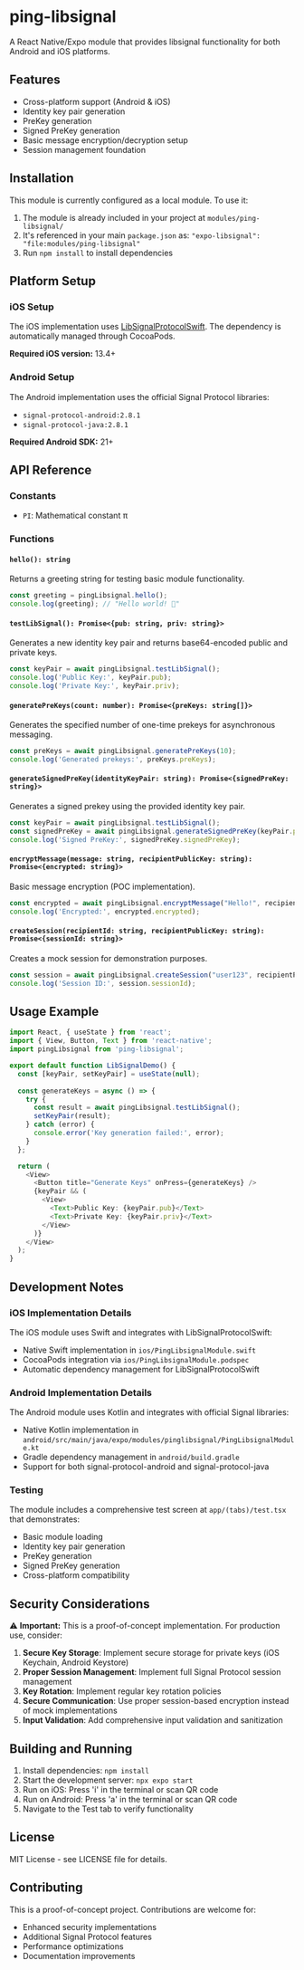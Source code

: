 # ping-libsignal

A React Native/Expo module that provides libsignal functionality for both Android and iOS platforms.

## Features

- Cross-platform support (Android & iOS)
- Identity key pair generation
- PreKey generation
- Signed PreKey generation
- Basic message encryption/decryption setup
- Session management foundation

## Installation

This module is currently configured as a local module. To use it:

1. The module is already included in your project at `modules/ping-libsignal/`
2. It's referenced in your main `package.json` as: `"expo-libsignal": "file:modules/ping-libsignal"`
3. Run `npm install` to install dependencies

## Platform Setup

### iOS Setup

The iOS implementation uses [LibSignalProtocolSwift](https://github.com/christophhagen/LibSignalProtocolSwift). The dependency is automatically managed through CocoaPods.

**Required iOS version:** 13.4+

### Android Setup  

The Android implementation uses the official Signal Protocol libraries:
- `signal-protocol-android:2.8.1`
- `signal-protocol-java:2.8.1`

**Required Android SDK:** 21+

## API Reference

### Constants

- `PI`: Mathematical constant π

### Functions

#### `hello(): string`
Returns a greeting string for testing basic module functionality.

```typescript
const greeting = pingLibsignal.hello();
console.log(greeting); // "Hello world! 👋"
```

#### `testLibSignal(): Promise<{pub: string, priv: string}>`
Generates a new identity key pair and returns base64-encoded public and private keys.

```typescript
const keyPair = await pingLibsignal.testLibSignal();
console.log('Public Key:', keyPair.pub);
console.log('Private Key:', keyPair.priv);
```

#### `generatePreKeys(count: number): Promise<{preKeys: string[]}>`
Generates the specified number of one-time prekeys for asynchronous messaging.

```typescript
const preKeys = await pingLibsignal.generatePreKeys(10);
console.log('Generated prekeys:', preKeys.preKeys);
```

#### `generateSignedPreKey(identityKeyPair: string): Promise<{signedPreKey: string}>`
Generates a signed prekey using the provided identity key pair.

```typescript
const keyPair = await pingLibsignal.testLibSignal();
const signedPreKey = await pingLibsignal.generateSignedPreKey(keyPair.priv);
console.log('Signed PreKey:', signedPreKey.signedPreKey);
```

#### `encryptMessage(message: string, recipientPublicKey: string): Promise<{encrypted: string}>`
Basic message encryption (POC implementation).

```typescript
const encrypted = await pingLibsignal.encryptMessage("Hello!", recipientPublicKey);
console.log('Encrypted:', encrypted.encrypted);
```

#### `createSession(recipientId: string, recipientPublicKey: string): Promise<{sessionId: string}>`
Creates a mock session for demonstration purposes.

```typescript
const session = await pingLibsignal.createSession("user123", recipientPublicKey);
console.log('Session ID:', session.sessionId);
```

## Usage Example

```typescript
import React, { useState } from 'react';
import { View, Button, Text } from 'react-native';
import pingLibsignal from 'ping-libsignal';

export default function LibSignalDemo() {
  const [keyPair, setKeyPair] = useState(null);
  
  const generateKeys = async () => {
    try {
      const result = await pingLibsignal.testLibSignal();
      setKeyPair(result);
    } catch (error) {
      console.error('Key generation failed:', error);
    }
  };

  return (
    <View>
      <Button title="Generate Keys" onPress={generateKeys} />
      {keyPair && (
        <View>
          <Text>Public Key: {keyPair.pub}</Text>
          <Text>Private Key: {keyPair.priv}</Text>
        </View>
      )}
    </View>
  );
}
```

## Development Notes

### iOS Implementation Details

The iOS module uses Swift and integrates with LibSignalProtocolSwift:
- Native Swift implementation in `ios/PingLibsignalModule.swift`
- CocoaPods integration via `ios/PingLibsignalModule.podspec`
- Automatic dependency management for LibSignalProtocolSwift

### Android Implementation Details

The Android module uses Kotlin and integrates with official Signal libraries:
- Native Kotlin implementation in `android/src/main/java/expo/modules/pinglibsignal/PingLibsignalModule.kt`
- Gradle dependency management in `android/build.gradle`
- Support for both signal-protocol-android and signal-protocol-java

### Testing

The module includes a comprehensive test screen at `app/(tabs)/test.tsx` that demonstrates:
- Basic module loading
- Identity key pair generation
- PreKey generation
- Signed PreKey generation
- Cross-platform compatibility

## Security Considerations

⚠️ **Important:** This is a proof-of-concept implementation. For production use, consider:

1. **Secure Key Storage**: Implement secure storage for private keys (iOS Keychain, Android Keystore)
2. **Proper Session Management**: Implement full Signal Protocol session management
3. **Key Rotation**: Implement regular key rotation policies
4. **Secure Communication**: Use proper session-based encryption instead of mock implementations
5. **Input Validation**: Add comprehensive input validation and sanitization

## Building and Running

1. Install dependencies: `npm install`
2. Start the development server: `npx expo start`
3. Run on iOS: Press 'i' in the terminal or scan QR code
4. Run on Android: Press 'a' in the terminal or scan QR code
5. Navigate to the Test tab to verify functionality

## License

MIT License - see LICENSE file for details.

## Contributing

This is a proof-of-concept project. Contributions are welcome for:
- Enhanced security implementations
- Additional Signal Protocol features
- Performance optimizations
- Documentation improvements